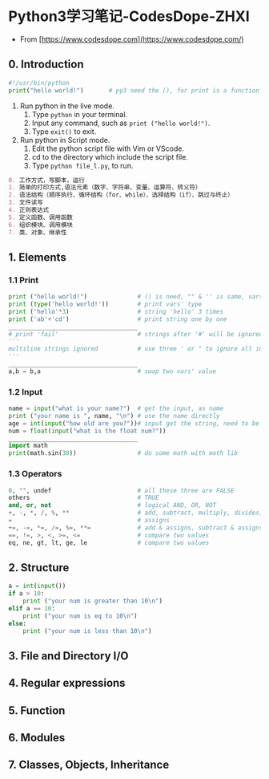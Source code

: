 # Python3学习笔记-CodesDope-ZHXI

- From [https://www.codesdope.com](https://www.codesdope.com/) 

## 0. Introduction

```python
#!/usr/bin/python
print("hello world!")		# py3 need the (), for print is a function
```

1. Run python in the live mode.
   1. Type `python` in your terminal.
   2. Input any command, such as `print ("hello world!")`.
   3. Type `exit()` to exit.
2. Run python in Script mode.
   1. Edit the python script file with Vim or VScode.
   2. cd to the directory which include the script file.
   3. Type `python file_l.py`, to run.

```markdown
0. 工作方式，写脚本，运行
1. 简单的打印方式,语法元素（数字、字符串、变量、运算符、转义符）
2. 语法结构（顺序执行、循环结构（for、while）、选择结构（if）、跳过与终止）
3. 文件读写
4. 正则表达式
5. 定义函数、调用函数
6. 组织模块、调用模块
7. 类、对象、继承性
```

## 1. Elements

### 1.1 Print

```python
print ("hello world!")				# () is need, "" & '' is same, vars translate
print (type('hello world!'))		# print vars' type
print ('hello'*3)					# string 'hello' 3 times
print ('ab'+'cd')					# print string one by one
____________________________________
# print 'fail'						# strings after '#' will be ignored
'''
multiline strings ignored			# use three ' or " to ignore all inner strings
'''
____________________________________
a,b = b,a							# swap two vars' value
```

### 1.2 Input

```python
name = input("what is your name?")	# get the input, as name
print ("your name is ", name, "\n") # use the name directly
age = int(input("how old are you?"))# input get the string, need to be translated
num = float(input("what is the float num?"))
____________________________________
import math
print(math.sin(30))					# do some math with math lib
```

### 1.3 Operators

```python
0, "", undef						# all these three are FALSE
others								# TRUE
and, or, not						# logical AND, OR, NOT
+, -, *, /, %, **					# add, subtract, multiply, divides, modulus, exponent
=									# assigns
+=, -=, *=, /=, %=, **=				# add & assigns, subtract & assigns,...
==, !=, >, <, >=, <=				# compare two values
eq, ne, gt, lt, ge, le				# compare two values
```

## 2. Structure

```python
a = int(input())
if a > 10:
	print ("your num is greater than 10\n")
elif a == 10:
    print ("your num is eq to 10\n")
else:
    print ("your num is less than 10\n")
```

## 3. File and Directory I/O



## 4. Regular expressions



## 5. Function



## 6. Modules



## 7. Classes, Objects, Inheritance



